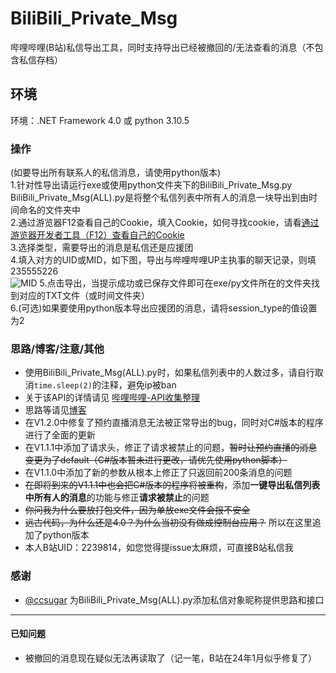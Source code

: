 # BiliBili_Private_Msg
哔哩哔哩(B站)私信导出工具，同时支持导出已经被撤回的/无法查看的消息（不包含私信存档）

## 环境
环境：.NET Framework 4.0  或 python 3.10.5<br />

### 操作
 (如要导出所有联系人的私信消息，请使用python版本)<br />
 1.针对性导出请运行exe或使用python文件夹下的BiliBili_Private_Msg.py<br />
 BiliBili_Private_Msg(ALL).py是将整个私信列表中所有人的消息一块导出到由时间命名的文件夹中<br />
 2.通过游览器F12查看自己的Cookie，填入Cookie，如何寻找cookie，请看[通过游览器开发者工具（F12）查看自己的Cookie](./Get_cookie/README.md)<br />
 3.选择类型，需要导出的消息是私信还是应援团<br />
 4.填入对方的UID或MID，如下图，导出与哔哩哔哩UP主执事的聊天记录，则填235555226<br />
![MID](https://www.z4a.net/images/2022/06/03/QQ20220603000417.png)
 5.点击导出，当提示成功或已保存文件即可在exe/py文件所在的文件夹找到对应的TXT文件（或时间文件夹）<br />
 6.(可选)如果要使用python版本导出应援团的消息，请将session_type的值设置为2
### 思路/博客/注意/其他
* 使用BiliBili_Private_Msg(ALL).py时，如果私信列表中的人数过多，请自行取消`time.sleep(2)`的注释，避免ip被ban
* 关于该API的详情请见 [哔哩哔哩-API收集整理](https://github.com/SocialSisterYi/bilibili-API-collect/blob/master/docs/message/private_msg.md)
* 思路等请见[博客](https://hd80606b.com/bilibili-message/)<br />
* 在V1.2.0中修复了预约直播消息无法被正常导出的bug，同时对C#版本的程序进行了全面的更新
* 在V1.1.1中添加了请求头，修正了请求被禁止的问题，~~暂时让预约直播的消息变更为了default（C#版本暂未进行更改，请优先使用python脚本）~~
* 在V1.1.0中添加了新的参数从根本上修正了只返回前200条消息的问题
* ~~在即将到来的V1.1.1中也会把C#版本的程序将被重构~~，添加**一键导出私信列表中所有人的消息**的功能与修正**请求被禁止**的问题
* ~~你问我为什么要放打包文件，因为单放exe文件会报不安全~~
* ~~远古代码，为什么还是4.0？为什么当初没有做成控制台应用？~~ 所以在这里追加了python版本
* 本人B站UID：2239814，如您觉得提issue太麻烦，可直接B站私信我
### 感谢
* [@ccsugar](https://github.com/ccsugar) 为BiliBili_Private_Msg(ALL).py添加私信对象昵称提供思路和接口
---
#### 已知问题
* 被撤回的消息现在疑似无法再读取了（记一笔，B站在24年1月似乎修复了）
